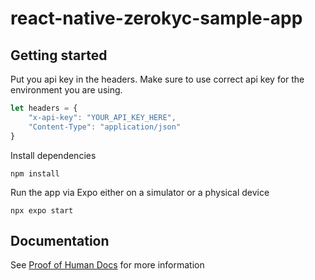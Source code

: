 # react-native-zerokyc-sample-app

## Getting started

Put you api key in the headers. Make sure to use correct api key for the environment you are using.
```javascript
let headers = {
    "x-api-key": "YOUR_API_KEY_HERE",
    "Content-Type": "application/json"
}
```

Install dependencies
```console
npm install
```

Run the app via Expo either on a simulator or a physical device
```console
npx expo start
```

## Documentation

See [Proof of Human Docs](https://docs.verisoul.ai/page/proof-of-human) for more information
